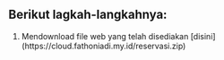 ## Berikut lagkah-langkahnya:
<ol>
  <li> Mendownload file web yang telah disediakan [disini] (https://cloud.fathoniadi.my.id/reservasi.zip) </li>
</ol>
